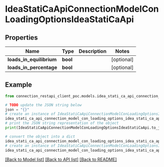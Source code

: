 # IdeaStatiCaApiConnectionModelConLoadingOptionsIdeaStatiCaApi


## Properties

Name | Type | Description | Notes
------------ | ------------- | ------------- | -------------
**loads_in_equilibrium** | **bool** |  | [optional] 
**loads_in_percentage** | **bool** |  | [optional] 

## Example

```python
from connection_restapi_client_poc.models.idea_stati_ca_api_connection_model_con_loading_options_idea_stati_ca_api import IdeaStatiCaApiConnectionModelConLoadingOptionsIdeaStatiCaApi

# TODO update the JSON string below
json = "{}"
# create an instance of IdeaStatiCaApiConnectionModelConLoadingOptionsIdeaStatiCaApi from a JSON string
idea_stati_ca_api_connection_model_con_loading_options_idea_stati_ca_api_instance = IdeaStatiCaApiConnectionModelConLoadingOptionsIdeaStatiCaApi.from_json(json)
# print the JSON string representation of the object
print(IdeaStatiCaApiConnectionModelConLoadingOptionsIdeaStatiCaApi.to_json())

# convert the object into a dict
idea_stati_ca_api_connection_model_con_loading_options_idea_stati_ca_api_dict = idea_stati_ca_api_connection_model_con_loading_options_idea_stati_ca_api_instance.to_dict()
# create an instance of IdeaStatiCaApiConnectionModelConLoadingOptionsIdeaStatiCaApi from a dict
idea_stati_ca_api_connection_model_con_loading_options_idea_stati_ca_api_from_dict = IdeaStatiCaApiConnectionModelConLoadingOptionsIdeaStatiCaApi.from_dict(idea_stati_ca_api_connection_model_con_loading_options_idea_stati_ca_api_dict)
```
[[Back to Model list]](../README.md#documentation-for-models) [[Back to API list]](../README.md#documentation-for-api-endpoints) [[Back to README]](../README.md)


